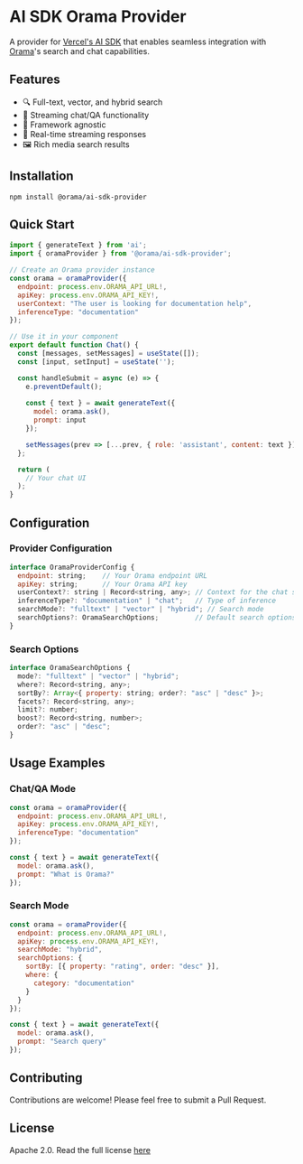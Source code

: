 # AI SDK Orama Provider

A provider for [Vercel's AI SDK](https://sdk.vercel.ai/docs) that enables seamless integration with [Orama](https://docs.oramasearch.com/)'s search and chat capabilities.

## Features

- 🔍 Full-text, vector, and hybrid search
- 💬 Streaming chat/QA functionality
- 🚀 Framework agnostic
- 🔄 Real-time streaming responses
- 🖼️ Rich media search results

## Installation

```
npm install @orama/ai-sdk-provider
```

## Quick Start

```js
import { generateText } from 'ai';
import { oramaProvider } from '@orama/ai-sdk-provider';

// Create an Orama provider instance
const orama = oramaProvider({
  endpoint: process.env.ORAMA_API_URL!,
  apiKey: process.env.ORAMA_API_KEY!,
  userContext: "The user is looking for documentation help",
  inferenceType: "documentation"
});

// Use it in your component
export default function Chat() {
  const [messages, setMessages] = useState([]);
  const [input, setInput] = useState('');

  const handleSubmit = async (e) => {
    e.preventDefault();
    
    const { text } = await generateText({
      model: orama.ask(),
      prompt: input
    });

    setMessages(prev => [...prev, { role: 'assistant', content: text }]);
  };

  return (
    // Your chat UI
  );
}
```

## Configuration

### Provider Configuration

```js
interface OramaProviderConfig {
  endpoint: string;    // Your Orama endpoint URL
  apiKey: string;      // Your Orama API key
  userContext?: string | Record<string, any>; // Context for the chat session
  inferenceType?: "documentation" | "chat";   // Type of inference
  searchMode?: "fulltext" | "vector" | "hybrid"; // Search mode
  searchOptions?: OramaSearchOptions;         // Default search options
}
```

### Search Options

```js
interface OramaSearchOptions {
  mode?: "fulltext" | "vector" | "hybrid";
  where?: Record<string, any>;
  sortBy?: Array<{ property: string; order?: "asc" | "desc" }>;
  facets?: Record<string, any>;
  limit?: number;
  boost?: Record<string, number>;
  order?: "asc" | "desc";
}
```


## Usage Examples

### Chat/QA Mode

```js
const orama = oramaProvider({
  endpoint: process.env.ORAMA_API_URL!,
  apiKey: process.env.ORAMA_API_KEY!,
  inferenceType: "documentation"
});

const { text } = await generateText({
  model: orama.ask(),
  prompt: "What is Orama?"
});
```

### Search Mode

```js
const orama = oramaProvider({
  endpoint: process.env.ORAMA_API_URL!,
  apiKey: process.env.ORAMA_API_KEY!,
  searchMode: "hybrid",
  searchOptions: {
    sortBy: [{ property: "rating", order: "desc" }],
    where: {
      category: "documentation"
    }
  }
});

const { text } = await generateText({
  model: orama.ask(),
  prompt: "Search query"
});
```


## Contributing

Contributions are welcome! Please feel free to submit a Pull Request.

## License

Apache 2.0. Read the full license [here](/LICENSE.md)